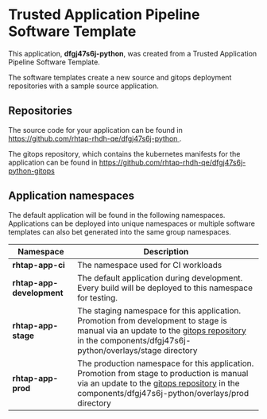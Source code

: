 # Trusted Application Pipeline Software Template

This application, **dfgj47s6j-python**, was created from a Trusted Application Pipeline Software Template.

The software templates create a new source and gitops deployment repositories with a sample source application. 

## Repositories

The source code for your application can be found in [https://github.com/rhtap-rhdh-qe/dfgj47s6j-python ](https://github.com/rhtap-rhdh-qe/dfgj47s6j-python ).
 
The gitops repository, which contains the kubernetes manifests for the application can be found in 
[https://github.com/rhtap-rhdh-qe/dfgj47s6j-python-gitops ](https://github.com/rhtap-rhdh-qe/dfgj47s6j-python-gitops ) 

## Application namespaces 

The default application will be found in the following namespaces. Applications can be deployed into unique namespaces or multiple software templates can also bet generated into the same group namespaces.  

|  Namespace   |  Description   |  
| -------- | -------- |
| **rhtap-app-ci** | The namespace used for CI workloads |
| **rhtap-app-development** | The default application during development. Every build will be deployed to this namespace for testing. |
| **rhtap-app-stage** | The staging namespace for this application. Promotion from development to stage is manual via an update to the [gitops repository](https://github.com/rhtap-rhdh-qe/dfgj47s6j-python-gitops ) in the components/dfgj47s6j-python/overlays/stage directory |
| **rhtap-app-prod** | The production namespace for this application. Promotion from stage to production is manual via an update to the [gitops repository](https://github.com/rhtap-rhdh-qe/dfgj47s6j-python-gitops ) in the components/dfgj47s6j-python/overlays/prod directory |